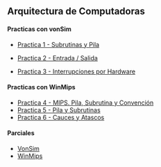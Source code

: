 ## Arquitectura de Computadoras

#### Practicas con vonSim

- [Practica 1 - Subrutinas y Pila](https://github.com/Arfirpo/Arquitectura-de-Computadoras/tree/main/VonSim-Practicas-1-a-3/Practica-1)

- [Practica 2 - Entrada / Salida](https://github.com/Arfirpo/Arquitectura-de-Computadoras/tree/main/VonSim-Practicas-1-a-3/Practica-2)
- [Practica 3 - Interrupciones por Hardware](https://github.com/Arfirpo/Arquitectura-de-Computadoras/tree/main/VonSim-Practicas-1-a-3/Practica-3)

#### Practicas con WinMips

- [Practica 4 - MIPS. Pila, Subrutina y Convención](https://github.com/Arfirpo/Arquitectura-de-Computadoras/tree/main/WinMips-Practicas-4-a-6/Practica-4)
- [Practica 5 - Pila y Subrutinas](https://github.com/Arfirpo/Arquitectura-de-Computadoras/tree/main/WinMips-Practicas-4-a-6/Practica-5)
- [Practica 6 - Cauces y Atascos](https://github.com/Arfirpo/Arquitectura-de-Computadoras/tree/main/WinMips-Practicas-4-a-6/Practica-6)

#### Parciales

- [VonSim]()
- [WinMips]()
